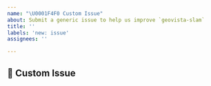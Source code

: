 ```yaml
---
name: "\U0001F4F0 Custom Issue"
about: Submit a generic issue to help us improve `geovista-slam`
title: ''
labels: 'new: issue'
assignees: ''

---
```


## 📰 Custom Issue
<!-- Provide a clear description of your issue, and we'll try our best to help 😀 -->
